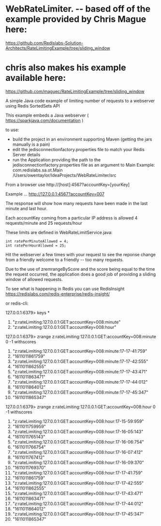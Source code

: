 # WebRateLimiter. -- based off of the example provided by Chris Mague here: 
https://github.com/Redislabs-Solution-Architects/RateLimitingExample/tree/sliding_window
# chris also makes his example available here:
https://github.com/maguec/RateLimitingExample/tree/sliding_window

A simple Java code example of limiting number of requests to a webserver using Redis SortedSets API

This example embeds a Java webserver ( https://sparkjava.com/documentation ) 

to use: 

* build the project in an environment supporting Maven (getting the jars manually is a pain)
* edit the jedisconnectionfactory.properties file to match your Redis Server details
* run the Application providing the path to the jedisconnectionfactory.properties file as an argument to Main
Example: com.redislabs.sa.ot.Main /Users/owentaylor/IdeaProjects/WebRateLimiter/src

From a browser use http://[host]:4567?accountKey=[yourKey]

Example ...  http://127.0.0.1:4567?accountKey=007

The response will show how many requests have been made in the last minute and last hour.

Each accountKey coming from a particular IP address is allowed 4 requests/minute and 25 requests/hour

These limits are defined in WebRateLimitService.java:

    int ratePerMinuteAllowed = 4;
    int ratePerHourAllowed = 25;

Hit the webserver a few times with your request to see the reponse change from a friendly welcome to a friendly -- too many requests.

Due to the use of zremrangeByScore and the score being equal to the time the request occurred, the application does a good job 
of providing a sliding window of allowed requests.

To see what is happening in Redis you can use RedisInsight   https://redislabs.com/redis-enterprise/redis-insight/

or redis-cli:

127.0.0.1:6379> keys *
1) "z:rateLimiting:127.0.0.1:GET:accountKey=008:minute"
2) "z:rateLimiting:127.0.0.1:GET:accountKey=008:hour"

127.0.0.1:6379> zrange z:rateLimiting:127.0.0.1:GET:accountKey=008:minute 0 -1 withscores
 1) "z:rateLimiting:127.0.0.1:GET:accountKey=008:minute:17-17-41:759"
 2) "1611011861759"
 3) "z:rateLimiting:127.0.0.1:GET:accountKey=008:minute:17-17-42:555"
 4) "1611011862555"
 5) "z:rateLimiting:127.0.0.1:GET:accountKey=008:minute:17-17-43:471"
 6) "1611011863471"
 7) "z:rateLimiting:127.0.0.1:GET:accountKey=008:minute:17-17-44:012"
 8) "1611011864012"
 9) "z:rateLimiting:127.0.0.1:GET:accountKey=008:minute:17-17-45:347"
10) "1611011865347"

127.0.0.1:6379> zrange z:rateLimiting:127.0.0.1:GET:accountKey=008:hour 0 -1 withscores
 1) "z:rateLimiting:127.0.0.1:GET:accountKey=008:hour:17-15-59:959"
 2) "1611011759959"
 3) "z:rateLimiting:127.0.0.1:GET:accountKey=008:hour:17-16-05:143"
 4) "1611011765143"
 5) "z:rateLimiting:127.0.0.1:GET:accountKey=008:hour:17-16-06:754"
 6) "1611011766754"
 7) "z:rateLimiting:127.0.0.1:GET:accountKey=008:hour:17-16-07:412"
 8) "1611011767412"
 9) "z:rateLimiting:127.0.0.1:GET:accountKey=008:hour:17-16-09:370"
10) "1611011769370"
11) "z:rateLimiting:127.0.0.1:GET:accountKey=008:hour:17-17-41:759"
12) "1611011861759"
13) "z:rateLimiting:127.0.0.1:GET:accountKey=008:hour:17-17-42:555"
14) "1611011862555"
15) "z:rateLimiting:127.0.0.1:GET:accountKey=008:hour:17-17-43:471"
16) "1611011863471"
17) "z:rateLimiting:127.0.0.1:GET:accountKey=008:hour:17-17-44:012"
18) "1611011864012"
19) "z:rateLimiting:127.0.0.1:GET:accountKey=008:hour:17-17-45:347"
20) "1611011865347"

